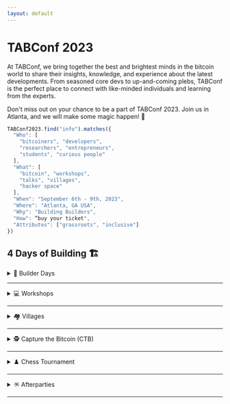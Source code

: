 ```yaml
---
layout: default
---
```


# TABConf 2023

At TABConf, we bring together the best and brightest minds in the bitcoin world to share their insights, knowledge, and experience about the latest developments. From seasoned core devs to up-and-coming plebs, TABConf is the perfect place to connect with like-minded individuals and learning from the experts.

Don't miss out on your chance to be a part of TABConf 2023. Join us in Atlanta, and we will make some magic happen! 🤘

```javascript
TABConf2023.find("info").matches({
  "Who": [
    "bitcoiners", "developers",
    "researchers", "entrepreneurs", 
    "students", "curious people"
  ],
  "What": [
    "bitcoin", "workshops",
    "talks", "villages",
    "hacker space"
  ],
  "When": "September 6th - 9th, 2023",
  "Where": "Atlanta, GA USA",
  "Why": "Building Builders",
  "How": “buy your ticket",
  "Attributes": ["grassroots", "inclusive"]
})
```

## 4 Days of Building 🏗️


<details>
<summary>🔨 Builder Days</summary>
Builder's Day is an opportunity to learn how to contribute to open-source projects in the Bitcoin. If you're interested in becoming a developer in the bitcoin industry, this day is not to be missed.
</details>

*** 

<details>
<summary>💻 Workshops</summary>
Workshops at TABConf are developer-focused and offer the chance to learn from experts in the field.
</details>

*** 

<details>
<summary>🏘️ Villages</summary>
The conference will also feature villages: the Bitdevs Socratic village, PlebDev Village, and the Shadowy Super Coders & Gamers Village.
</details>

*** 

<details>
<summary>🕵️ Capture the Bitcoin (CTB)</summary>
The TABConf CTB scavenger hunt will test your knowledge of Bitcoin as you compete to be the first to steal real Bitcoin!
</details>

*** 

<details>
<summary>♟️ Chess Tournament</summary>
The chess tournament has a 100k sats buy-in and is a single-round elimination for winners.
</details>

*** 

<details>
<summary>🪅 Afterparties</summary>
Afterparties sponsored by ZEBEDEEE in the Shadowy Super Coders & Gamers Village and are always open to all attendees. Don't miss out on the fun!
</details>

*** 
